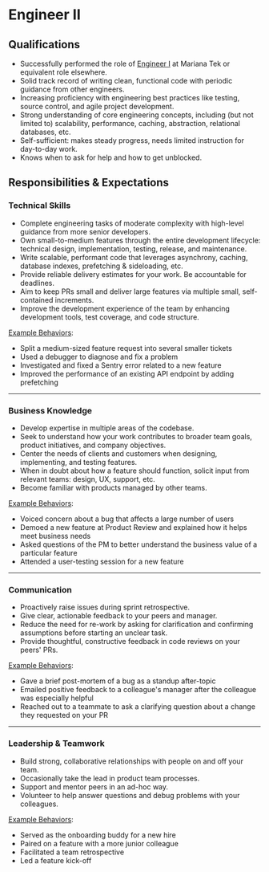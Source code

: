 Engineer II
===========

## Qualifications

- Successfully performed the role of [Engineer I](makers/engineer_i.md) at Mariana Tek or equivalent role elsewhere.
- Solid track record of writing clean, functional code with periodic guidance from other engineers.
- Increasing proficiency with engineering best practices like testing, source control, and agile project development.
- Strong understanding of core engineering concepts, including (but not limited to) scalability, performance, caching, abstraction, relational databases, etc.
- Self-sufficient: makes steady progress, needs limited instruction for day-to-day work.
- Knows when to ask for help and how to get unblocked.

## Responsibilities & Expectations

### Technical Skills

- Complete engineering tasks of moderate complexity with high-level guidance from more senior developers.
- Own small-to-medium features through the entire development lifecycle: technical design, implementation, testing, release, and maintenance.
- Write scalable, performant code that leverages asynchrony, caching, database indexes, prefetching & sideloading, etc.
- Provide reliable delivery estimates for your work. Be accountable for deadlines.
- Aim to keep PRs small and deliver large features via multiple small, self-contained increments.
- Improve the development experience of the team by enhancing development tools, test coverage, and code structure.

[Example Behaviors](/README.md#example-behaviors):
- Split a medium-sized feature request into several smaller tickets
- Used a debugger to diagnose and fix a problem
- Investigated and fixed a Sentry error related to a new feature
- Improved the performance of an existing API endpoint by adding prefetching

---
### Business Knowledge

- Develop expertise in multiple areas of the codebase.
- Seek to understand how your work contributes to broader team goals, product initiatives, and company objectives.
- Center the needs of clients and customers when designing, implementing, and testing features.
- When in doubt about how a feature should function, solicit input from relevant teams: design, UX, support, etc.
- Become familiar with products managed by other teams.

[Example Behaviors](/README.md#example-behaviors):
- Voiced concern about a bug that affects a large number of users
- Demoed a new feature at Product Review and explained how it helps meet business needs
- Asked questions of the PM to better understand the business value of a particular feature
- Attended a user-testing session for a new feature

---
### Communication

- Proactively raise issues during sprint retrospective.
- Give clear, actionable feedback to your peers and manager.
- Reduce the need for re-work by asking for clarification and confirming assumptions before starting an unclear task.
- Provide thoughtful, constructive feedback in code reviews on your peers' PRs.

[Example Behaviors](/README.md#example-behaviors):
- Gave a brief post-mortem of a bug as a standup after-topic
- Emailed positive feedback to a colleague's manager after the colleague was especially helpful
- Reached out to a teammate to ask a clarifying question about a change they requested on your PR

---
### Leadership & Teamwork

- Build strong, collaborative relationships with people on and off your team.
- Occasionally take the lead in product team processes.
- Support and mentor peers in an ad-hoc way.
- Volunteer to help answer questions and debug problems with your colleagues.

[Example Behaviors](/README.md#example-behaviors):
- Served as the onboarding buddy for a new hire
- Paired on a feature with a more junior colleague
- Facilitated a team retrospective
- Led a feature kick-off
